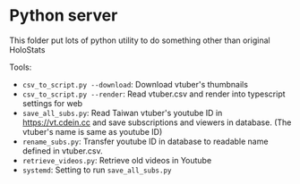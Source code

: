# Python server

This folder put lots of python utility to do something other than original HoloStats

Tools:
* `csv_to_script.py --download`: Download vtuber's thumbnails
* `csv_to_script.py --render`: Read vtuber.csv and render into typescript settings for web
* `save_all_subs.py`: Read Taiwan vtuber's youtube ID in https://vt.cdein.cc and save subscriptions and viewers in database. (The vtuber's name is same as youtube ID)
* `rename_subs.py`: Transfer youtube ID in database to readable name defined in vtuber.csv.
* `retrieve_videos.py`: Retrieve old videos in Youtube
* `systemd`: Setting to run `save_all_subs.py`
